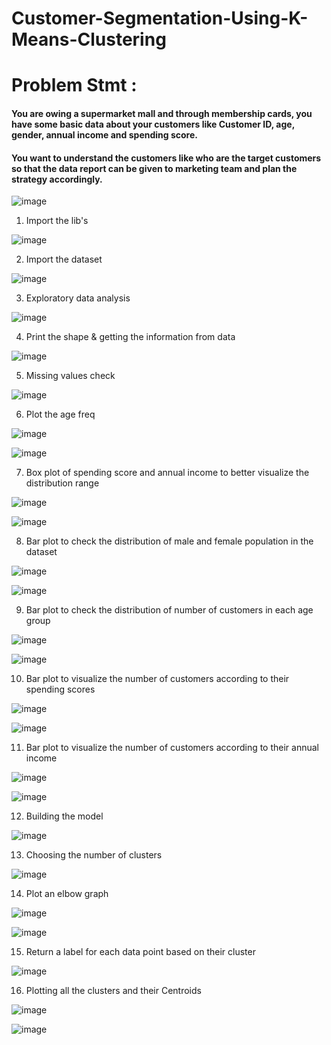 # Customer-Segmentation-Using-K-Means-Clustering
# Problem Stmt :
####  You are owing a supermarket mall and through membership cards, you have some basic data about your customers like Customer ID, age, gender, annual income and spending score. 
#### You want to understand the customers like who are the target customers so that the data report can be given to marketing team and plan the strategy accordingly. 

![image](https://user-images.githubusercontent.com/37560890/160247662-025f44de-ccde-4ae2-b376-83c67a68807e.png)

1. Import the lib's

![image](https://user-images.githubusercontent.com/37560890/160247732-bfa14a73-4e60-46e9-a857-1849eda09bd1.png)

2. Import the dataset

![image](https://user-images.githubusercontent.com/37560890/160247762-5c78ac31-5e58-419b-9ca8-b8c0b77d42d4.png)

3. Exploratory data analysis 

![image](https://user-images.githubusercontent.com/37560890/160247844-b50a80e3-4122-4bbd-bdd8-173539f3b9bf.png)

4. Print the shape & getting the information from data

![image](https://user-images.githubusercontent.com/37560890/160247878-b928cf0b-1dcd-431f-943a-fd52ab386ad4.png)

5. Missing values check

![image](https://user-images.githubusercontent.com/37560890/160247910-d9c397b7-0c43-4570-a2db-380eb87c49b1.png)

6. Plot the age freq

![image](https://user-images.githubusercontent.com/37560890/160247931-55b0e168-3b6b-4d9a-bbe6-b701c3b1b19b.png)

![image](https://user-images.githubusercontent.com/37560890/160247956-1a96e004-d589-41d4-8d9c-b2f1a3a5c526.png)

7. Box plot of spending score and annual income to better visualize the distribution range

![image](https://user-images.githubusercontent.com/37560890/160247995-9c11839c-ab3a-453a-916e-da9b04b253f8.png)

![image](https://user-images.githubusercontent.com/37560890/160248010-b49b2796-ca9a-4a7f-a6a8-f4125ca580f2.png)

8. Bar plot to check the distribution of male and female population in the dataset

![image](https://user-images.githubusercontent.com/37560890/160248051-88a076f6-5ba0-4570-b890-3c163180abad.png)

![image](https://user-images.githubusercontent.com/37560890/160248071-6d27616c-3230-4581-b682-0d4efb35d9e7.png)

9. Bar plot to check the distribution of number of customers in each age group

![image](https://user-images.githubusercontent.com/37560890/160248094-8b517a13-3d8e-4daf-8a09-6d4734e9bc56.png)

![image](https://user-images.githubusercontent.com/37560890/160248112-a978ef05-384c-43b2-b892-7dc0528d6913.png)

10. Bar plot to visualize the number of customers according to their spending scores

![image](https://user-images.githubusercontent.com/37560890/160248133-e0c7d5f2-bccc-45ad-b852-a4006c233fae.png)

![image](https://user-images.githubusercontent.com/37560890/160248147-ec4560be-4338-4924-8c55-8028298b0f24.png)

11. Bar plot to visualize the number of customers according to their annual income

![image](https://user-images.githubusercontent.com/37560890/160248161-a0c67bc3-c3dd-488c-970c-ed424118944f.png)

![image](https://user-images.githubusercontent.com/37560890/160248172-df3c0a2a-4df8-483d-8bd4-e2df86a87d82.png)


12. Building the model

![image](https://user-images.githubusercontent.com/37560890/160248193-c7b4bb99-3472-4f5d-8d9b-7decef6b11cb.png)

13. Choosing the number of clusters

![image](https://user-images.githubusercontent.com/37560890/160248305-63c3fb97-3f6b-43c0-98e9-310c8ccbe9cb.png)

14. Plot an elbow graph

![image](https://user-images.githubusercontent.com/37560890/160248340-c8e7b28d-c26b-4d6f-90bc-9d901ecb5f12.png)

![image](https://user-images.githubusercontent.com/37560890/160248367-92a5debc-1756-45de-822b-b36f8edf1d7a.png)

15. Return a label for each data point based on their cluster

![image](https://user-images.githubusercontent.com/37560890/160248387-c0dcdd08-00b9-44b5-ab52-c7967c733bcd.png)

16. Plotting all the clusters and their Centroids

![image](https://user-images.githubusercontent.com/37560890/160248404-ea81728c-6931-4787-9669-0ac2c89456fb.png)

![image](https://user-images.githubusercontent.com/37560890/160248420-0ed22242-6a74-4572-8a5c-8630765aa3ff.png)





